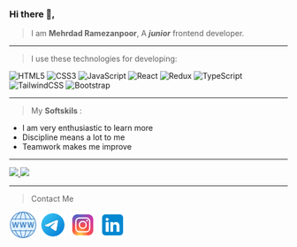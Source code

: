 <h3> Hi there 👋,</h3>

>I am **Mehrdad Ramezanpoor**, A  ___junior___ frontend developer.
-----
>I use these technologies for developing:

  ![HTML5](https://img.shields.io/badge/html5-%23E34F26.svg?style=for-the-badge&logo=html5&logoColor=white) 
  ![CSS3](https://img.shields.io/badge/css3-%231572B6.svg?style=for-the-badge&logo=css3&logoColor=white)
  ![JavaScript](https://img.shields.io/badge/javascript-%23323330.svg?style=for-the-badge&logo=javascript&logoColor=%23F7DF1E)
  ![React](https://img.shields.io/badge/react-%2320232a.svg?style=for-the-badge&logo=react&logoColor=%2361DAFB)
  ![Redux](https://img.shields.io/badge/redux-%23593d88.svg?style=for-the-badge&logo=redux&logoColor=white)
  ![TypeScript](https://img.shields.io/badge/typescript-%23007ACC.svg?style=for-the-badge&logo=typescript&logoColor=white)
 ![TailwindCSS](https://img.shields.io/badge/tailwindcss-%2338B2AC.svg?style=for-the-badge&logo=tailwind-css&logoColor=white)
 ![Bootstrap](https://img.shields.io/badge/bootstrap-%238511FA.svg?style=for-the-badge&logo=bootstrap&logoColor=white)
 
---
> My **Softskils** :
<ul>
  <li>I am very enthusiastic to learn more</li>
  <li>Discipline means a lot to me</li>
  <li>Teamwork makes me improve</li>
</ul>

---

<a href="">
  <img src="https://github-readme-stats.vercel.app/api?username=MehrdadR-de&show_icons=true&theme=radical"/>
  <img src="https://github-readme-stats.vercel.app/api/top-langs/?username=MehrdadR-de"/>
</a>

---

> Contact Me

<a href="https://scriptman.ir"><img width="50px" hight="50px" src="https://github.com/MehrdadR-de/MehrdadR-de/blob/main/icons8-website-96.png?raw=true"/></a>
<a href="https://t.me/mehrdadr_de"><img width="50px" hight="50px" src="https://github.com/MehrdadR-de/MehrdadR-de/blob/main/icons8-telegram-96.png?raw=true"/></a>
<a href="https://instagram.com/Mehrdadr.dev"><img width="50px" hight="50px" src="https://github.com/MehrdadR-de/MehrdadR-de/blob/main/icons8-instagram-96.png?raw=true"/></a>
<a href="https://linkedin.com/in/mehrdad-ramezanpoor"><img width="50px" hight="50px" src="https://github.com/MehrdadR-de/MehrdadR-de/blob/main/icons8-linkedin-96.png?raw=true"/></a>
